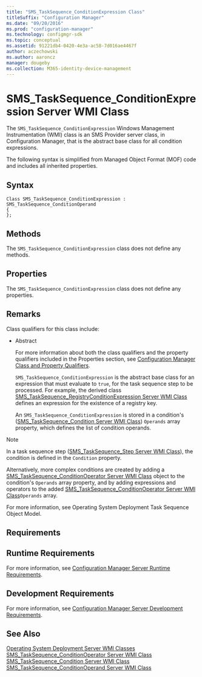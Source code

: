 ```yaml
---
title: "SMS_TaskSequence_ConditionExpression Class"
titleSuffix: "Configuration Manager"
ms.date: "09/20/2016"
ms.prod: "configuration-manager"
ms.technology: configmgr-sdk
ms.topic: conceptual
ms.assetid: 91221db4-0420-4e3a-ac58-7d016ae4467f
author: aczechowski
ms.author: aaroncz
manager: dougeby
ms.collection: M365-identity-device-management
---
```

# SMS_TaskSequence_ConditionExpression Server WMI Class
The `SMS_TaskSequence_ConditionExpression` Windows Management Instrumentation (WMI) class is an SMS Provider server class, in Configuration Manager, that is the abstract base class for all condition expressions.  

 The following syntax is simplified from Managed Object Format (MOF) code and includes all inherited properties.  

## Syntax  

```  
Class SMS_TaskSequence_ConditionExpression : SMS_TaskSequence_ConditionOperand  
{  
};  
```  

## Methods  
 The `SMS_TaskSequence_ConditionExpression` class does not define any methods.  

## Properties  
 The `SMS_TaskSequence_ConditionExpression` class does not define any properties.  

## Remarks  
 Class qualifiers for this class include:  

- Abstract  

  For more information about both the class qualifiers and the property qualifiers included in the Properties section, see [Configuration Manager Class and Property Qualifiers](../../../develop/reference/misc/class-and-property-qualifiers.md).  

  `SMS_TaskSequence_ConditionExpression` is the abstract base class for an expression that must evaluate to `true`, for the task sequence step to be processed. For example, the derived class [SMS_TaskSequence_RegistryConditionExpression Server WMI Class](../../../develop/reference/osd/sms_tasksequence_registryconditionexpression-server-wmi-class.md) defines an expression for the existence of a registry key.  

  An `SMS_TaskSequence_ConditionExpression` is stored in a condition's ([SMS_TaskSequence_Condition Server WMI Class](../../../develop/reference/osd/sms_tasksequence_condition-server-wmi-class.md)) `Operands` array property, which defines the list of condition operands.  

> [!NOTE]
>  In a task sequence step ([SMS_TaskSequence_Step Server WMI Class](../../../develop/reference/osd/sms_tasksequence_step-server-wmi-class.md)), the condition is defined in the `Condition` property.  

 Alternatively, more complex conditions are created by adding a [SMS_TaskSequence_ConditionOperator Server WMI Class](../../../develop/reference/osd/sms_tasksequence_conditionoperator-server-wmi-class.md) object to the condition's `Operands` array property, and by adding expressions and operators to the added [SMS_TaskSequence_ConditionOperator Server WMI Class](../../../develop/reference/osd/sms_tasksequence_conditionoperator-server-wmi-class.md)`Operands` array.  

 For more information, see Operating System Deployment Task Sequence Object Model.  

## Requirements  

## Runtime Requirements  
 For more information, see [Configuration Manager Server Runtime Requirements](../../../develop/core/reqs/server-runtime-requirements.md).  

## Development Requirements  
 For more information, see [Configuration Manager Server Development Requirements](../../../develop/core/reqs/server-development-requirements.md).  

## See Also  
 [Operating System Deployment Server WMI Classes](../../../develop/reference/osd/operating-system-deployment-server-wmi-classes.md)   
 [SMS_TaskSequence_ConditionOperator Server WMI Class](../../../develop/reference/osd/sms_tasksequence_conditionoperator-server-wmi-class.md)   
 [SMS_TaskSequence_Condition Server WMI Class](../../../develop/reference/osd/sms_tasksequence_condition-server-wmi-class.md)   
 [SMS_TaskSequence_ConditionOperand Server WMI Class](../../../develop/reference/osd/sms_tasksequence_conditionoperand-server-wmi-class.md)
